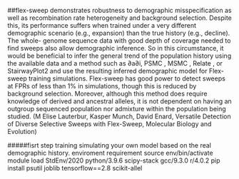 ##flex-sweep demonstrates robustness to demographic misspecification as well as recombination rate heterogeneity and background selection. Despite this, its performance suffers when trained under a very different demographic scenario (e.g., expansion) than the true history (e.g., decline). The whole- genome sequence data with good depth of coverage needed to find sweeps also allow demographic inference. So in this circumstance, it would be beneficial to infer the general trend of the population history using the available data and a method such as ∂a∂i, PSMC , MSMC , Relate , or StairwayPlot2 and use the resulting inferred demographic model for Flex-sweep training simulations. Flex-sweep has good power to detect sweeps at FPRs of less than 1% in simulations, though this is reduced by background selection. Moreover, although this method does require knowledge of derived and ancestral alleles, it is not dependent on having an outgroup sequenced population nor admixture within the population being studied. (M Elise Lauterbur, Kasper Munch, David Enard, Versatile Detection of Diverse Selective Sweeps with Flex-Sweep, Molecular Biology and Evolution)

#####fisrt step training simulating your own model based on the real demographic history.
enviroment requirement 
source env/bin/activate
module load StdEnv/2020 python/3.9.6 scipy-stack gcc/9.3.0 r/4.0.2 
pip install psutil joblib tensorflow==2.8 scikit-allel

